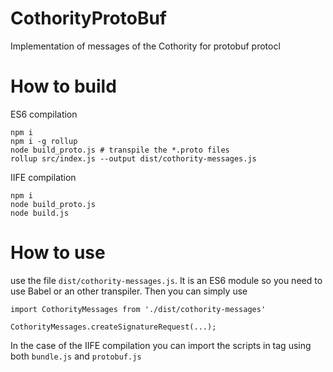 # CothorityProtoBuf
Implementation of messages of the Cothority for protobuf protocl

# How to build #

ES6 compilation
```
npm i
npm i -g rollup
node build_proto.js # transpile the *.proto files
rollup src/index.js --output dist/cothority-messages.js
```

IIFE compilation
````
npm i
node build_proto.js
node build.js
````


# How to use #

use the file `dist/cothority-messages.js`. It is an ES6 module so you need to use Babel or an other transpiler. Then
you can simply use
```
import CothorityMessages from './dist/cothority-messages'

CothorityMessages.createSignatureRequest(...);
```

In the case of the IIFE compilation you can import the scripts in <script></script> tag using both `bundle.js` and `protobuf.js`